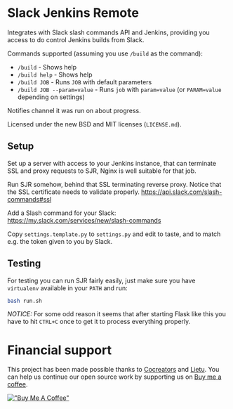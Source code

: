 # Slack Jenkins Remote

Integrates with Slack slash commands API and Jenkins, providing you access to do control Jenkins builds from Slack.

Commands supported (assuming you use `/build` as the command):

 - `/build` - Shows help
 - `/build help` - Shows help
 - `/build JOB` - Runs `JOB` with default parameters
 - `/build JOB --param=value` - Runs `job` with `param=value` (or `PARAM=value` depending on settings)
 
Notifies channel it was run on about progress.

Licensed under the new BSD and MIT licenses (`LICENSE.md`).


## Setup

Set up a server with access to your Jenkins instance, that can terminate SSL and proxy requests to SJR, Nginx is well suitable for that job.

Run SJR somehow, behind that SSL terminating reverse proxy. Notice that the SSL certificate needs to validate properly. https://api.slack.com/slash-commands#ssl

Add a Slash command for your Slack: https://my.slack.com/services/new/slash-commands

Copy `settings.template.py` to `settings.py` and edit to taste, and to match e.g. the token given to you by Slack.


## Testing

For testing you can run SJR fairly easily, just make sure you have `virtualenv` available in your `PATH` and run: 

```bash
bash run.sh
```

*NOTICE:* For some odd reason it seems that after starting Flask like this you have to hit `CTRL+C` once to get it to process everything properly.


# Financial support

This project has been made possible thanks to [Cocreators](https://cocreators.ee) and [Lietu](https://lietu.net). You can help us continue our open source work by supporting us on [Buy me a coffee](https://www.buymeacoffee.com/cocreators).

[!["Buy Me A Coffee"](https://www.buymeacoffee.com/assets/img/custom_images/orange_img.png)](https://www.buymeacoffee.com/cocreators)
